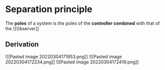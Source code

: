 # Separation principle
The **poles** of a system is the poles of the **controller combined** with that of the [[Observer]]

## Derivation
![[Pasted image 20220304171953.png]]
![[Pasted image 20220304172234.png]]
![[Pasted image 20220304172419.png]]